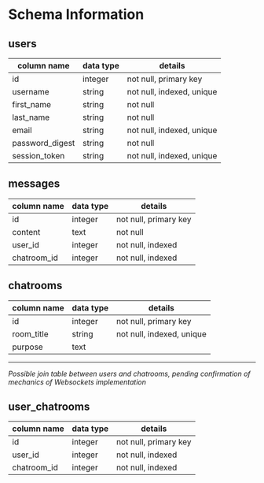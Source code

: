 # Schema Information

## users
column name     | data type | details
----------------|-----------|---------------------------
id              | integer   | not null, primary key
username        | string    | not null, indexed, unique
first_name      | string    | not null
last_name       | string    | not null
email           | string    | not null, indexed, unique
password_digest | string    | not null
session_token   | string    | not null, indexed, unique


## messages
column name     | data type | details
----------------|-----------|--------------------------
id              | integer   | not null, primary key
content         | text      | not null
user_id         | integer   | not null, indexed
chatroom_id     | integer   | not null, indexed

## chatrooms
column name     | data type | details
----------------|-----------|--------------------------
id              | integer   | not null, primary key
room_title      | string    | not null, indexed, unique
purpose         | text      |


<hr/>

_Possible join table between users and chatrooms, pending confirmation of
mechanics of Websockets implementation_

## user_chatrooms
column name     | data type | details
----------------|-----------|--------------------------
id              | integer   | not null, primary key
user_id         | integer   | not null, indexed
chatroom_id     | integer   | not null, indexed
